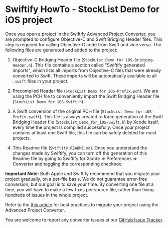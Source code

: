 #  Swiftify HowTo - StockList Demo for iOS project

Once you open a project in the Swiftify Advanced Project Converter, you are prompted to configure Objective-C and Swift Bridging Header files.
This step is required for calling Objective-C code from Swift and vice versa.
The following files are generated and added to the project:

1. Objective-C Bridging Header file (`StockList Demo for iOS-Bridging-Header.h`).
This file contains a section called "Swiftify generated imports", which lists all imports from Objective-C files that were already converted to Swift.
These imports will be automatically available to all `.swift` files in your project.

2. Precompiled Header file (`StockList Demo for iOS-Prefix.pch`).
We are using the PCH file to conveniently import the Swift Bridging Header file (`StockList_Demo_for_iOS-Swift.h`)

3. A Swift conversion of the original PCH file (`StockList Demo for iOS-Prefix.swift`).
This file is always created to force generation of the Swift Bridging Header file (`StockList_Demo_for_iOS-Swift.h`) by Xcode itself, every time the project is compiled successfully.
Once your project contains at least one Swift file, this file can be safely deleted for most projects.

4. This Readme file (`Swiftify.README.md`).
Once you understand the changes made by Swiftify, you can turn off the generation of this Readme file by going to Swiftify for Xcode => Preferences => Converter and toggling the corresponding checkbox.

**Important Note**: Both Apple and Swiftify recommend that you migrate your project gradually, on a per-file basis.
We do not guarantee error-free conversion, but our goal is to save your time.
By converting one file at a time, you will have to make a few fixes per source file,
rather than fixing hundreds of issues in the whole project.

Refer to the [this article](https://medium.com/swiftify/converting-your-project-to-swift-with-swiftifys-advanced-project-converter-b9eb051ae504) for best practices to migrate your project using the Advanced Project Converter.

You are welcome to report any converter issues at our [GitHub Issue Tracker](https://github.com/Swiftify-Corp/Swiftify/issues).
